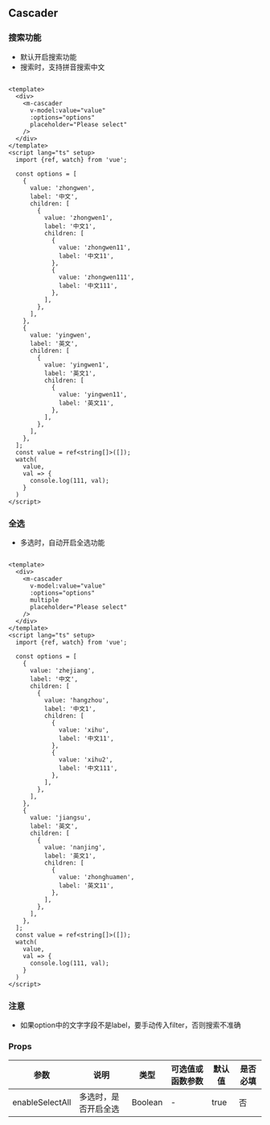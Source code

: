 ## Cascader

### 搜索功能
+ 默认开启搜索功能
+ 搜索时，支持拼音搜索中文

```vue preview

<template>
  <div>
    <m-cascader
      v-model:value="value"
      :options="options"
      placeholder="Please select"
    />
  </div>
</template>
<script lang="ts" setup>
  import {ref, watch} from 'vue';

  const options = [
    {
      value: 'zhongwen',
      label: '中文',
      children: [
        {
          value: 'zhongwen1',
          label: '中文1',
          children: [
            {
              value: 'zhongwen11',
              label: '中文11',
            },
            {
              value: 'zhongwen111',
              label: '中文111',
            },
          ],
        },
      ],
    },
    {
      value: 'yingwen',
      label: '英文',
      children: [
        {
          value: 'yingwen1',
          label: '英文1',
          children: [
            {
              value: 'yingwen11',
              label: '英文11',
            },
          ],
        },
      ],
    },
  ];
  const value = ref<string[]>([]);
  watch(
    value,
    val => {
      console.log(111, val);
    }
  )
</script>
```



### 全选
+ 多选时，自动开启全选功能

```vue preview

<template>
  <div>
    <m-cascader
      v-model:value="value"
      :options="options"
      multiple
      placeholder="Please select"
    />
  </div>
</template>
<script lang="ts" setup>
  import {ref, watch} from 'vue';

  const options = [
    {
      value: 'zhejiang',
      label: '中文',
      children: [
        {
          value: 'hangzhou',
          label: '中文1',
          children: [
            {
              value: 'xihu',
              label: '中文11',
            },
            {
              value: 'xihu2',
              label: '中文111',
            },
          ],
        },
      ],
    },
    {
      value: 'jiangsu',
      label: '英文',
      children: [
        {
          value: 'nanjing',
          label: '英文1',
          children: [
            {
              value: 'zhonghuamen',
              label: '英文11',
            },
          ],
        },
      ],
    },
  ];
  const value = ref<string[]>([]);
  watch(
    value,
    val => {
      console.log(111, val);
    }
  )
</script>
```

### 注意
+ 如果option中的文字字段不是label，要手动传入filter，否则搜索不准确


### Props

| 参数      | 说明         | 类型      | 可选值或函数参数 | 默认值  | 是否必填  |
|---------- |------------|---------|----------|------|-------- |
| enableSelectAll | 多选时，是否开启全选 | Boolean | -        | true | 否 | 
